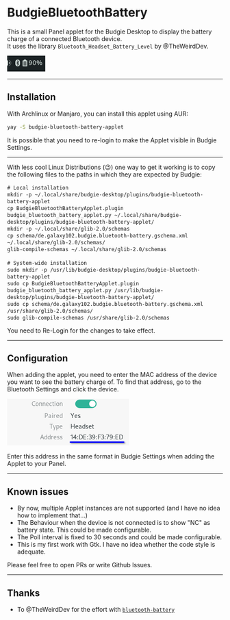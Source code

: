 # BudgieBluetoothBattery

This is a small Panel applet for the Budgie Desktop to display the battery charge of a 
connected Bluetooth device.  
It uses the library `Bluetooth_Headset_Battery_Level` by @TheWeirdDev.

![Panel example](assets/01_panel.png)

------
## Installation

With Archlinux or Manjaro, you can install this applet using AUR:

```bash
yay -S budgie-bluetooth-battery-applet
```

It is possible that you need to re-login to make the Applet visible in Budgie Settings.

------

With less cool Linux Distributions (😉) one way to get it working is to copy the following files to the paths
in which they are expected by Budgie:
```
# Local installation
mkdir -p ~/.local/share/budgie-desktop/plugins/budgie-bluetooth-battery-applet
cp BudgieBluetoothBatteryApplet.plugin budgie_bluetooth_battery_applet.py ~/.local/share/budgie-desktop/plugins/budgie-bluetooth-battery-applet/
mkdir -p ~/.local/share/glib-2.0/schemas
cp schema/de.galaxy102.budgie.bluetooth-battery.gschema.xml ~/.local/share/glib-2.0/schemas/
glib-compile-schemas ~/.local/share/glib-2.0/schemas

# System-wide installation
sudo mkdir -p /usr/lib/budgie-desktop/plugins/budgie-bluetooth-battery-applet
sudo cp BudgieBluetoothBatteryApplet.plugin budgie_bluetooth_battery_applet.py /usr/lib/budgie-desktop/plugins/budgie-bluetooth-battery-applet/
sudo cp schema/de.galaxy102.budgie.bluetooth-battery.gschema.xml /usr/share/glib-2.0/schemas/
sudo glib-compile-schemas /usr/share/glib-2.0/schemas
```

You need to Re-Login for the changes to take effect.

------

## Configuration

When adding the applet, you need to enter the MAC address of the device you want to see the battery charge of.
To find that address, go to the Bluetooth Settings and click the device.

![MAC address](assets/02_mac.png)

Enter this address in the same format in Budgie Settings when adding the Applet to your Panel.

------

## Known issues

* By now, multiple Applet instances are not supported (and I have no idea how to implement that...)
* The Behaviour when the device is not connected is to show "NC" as battery state. This could be made configurable.
* The Poll interval is fixed to 30 seconds and could be made configurable.
* This is my first work with Gtk. I have no idea whether the code style is adequate.

Please feel free to open PRs or write Github Issues.

------

## Thanks

- To @TheWeirdDev for the effort with [`bluetooth-battery`](https://github.com/TheWeirdDev/Bluetooth_Headset_Battery_Level)